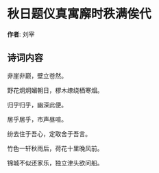# 秋日题仪真寓廨时秩满俟代

**作者**: 刘宰

## 诗词内容

非崖非巅，壁立苍然。

野花炯炯媚朝日，樛木缭绕栖寒烟。

归乎归乎，幽深此便。

居乎居乎，市声昼喧。

纷去住于吾心，定取舍于吾言。

竹色一轩秋雨后，荷花十里晚风前。

锦城不似还家乐，独立津头欲问船。

